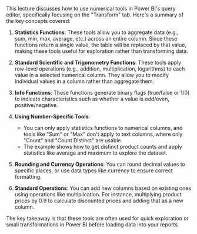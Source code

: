 This lecture discusses how to use numerical tools in Power BI's query editor, specifically focusing on the "Transform" tab. Here's a summary of the key concepts covered:

1. **Statistics Functions**: These tools allow you to aggregate data (e.g., sum, min, max, average, etc.) across an entire column. Since these functions return a single value, the table will be replaced by that value, making these tools useful for exploration rather than transforming data.

2. **Standard Scientific and Trigonometry Functions**: These tools apply row-level operations (e.g., addition, multiplication, logarithms) to each value in a selected numerical column. They allow you to modify individual values in a column rather than aggregate them.

3. **Info Functions**: These functions generate binary flags (true/false or 1/0) to indicate characteristics such as whether a value is odd/even, positive/negative.

4. **Using Number-Specific Tools**:
   - You can only apply statistics functions to numerical columns, and tools like "Sum" or "Max" don't apply to text columns, where only "Count" and "Count Distinct" are usable.
   - The example shows how to get distinct product counts and apply statistics like average and maximum to explore the dataset.
   
5. **Rounding and Currency Operations**: You can round decimal values to specific places, or use data types like currency to ensure correct formatting.

6. **Standard Operations**: You can add new columns based on existing ones using operations like multiplication. For instance, multiplying product prices by 0.9 to calculate discounted prices and adding that as a new column.

The key takeaway is that these tools are often used for quick exploration or small transformations in Power BI before loading data into your reports.
